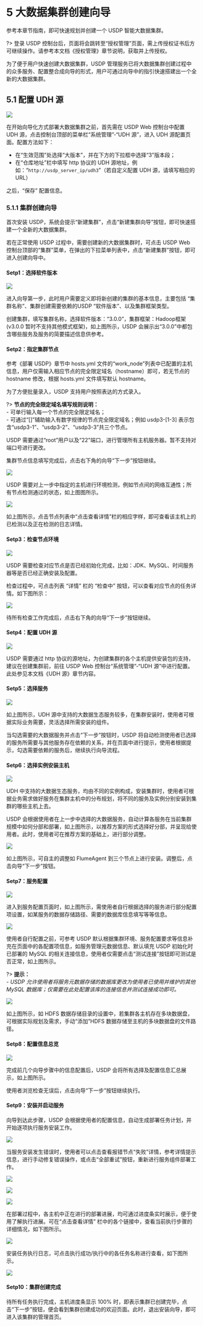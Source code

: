 # 5 大数据集群创建向导

参考本章节指南，即可快速规划并创建一个 USDP 智能大数据集群。

?> 登录 USDP 控制台后，页面将会跳转至“授权管理”页面，需上传授权证书后方可继续操作。请参考本文档《授权管理》章节说明，获取并上传授权。

为了便于用户快速创建大数据集群，USDP 管理服务已将大数据集群创建过程中的众多服务、配置整合成向导的形式，用户可通过向导中的指引快速搭建出一个全新的大数据集群。

## 5.1 配置 UDH 源

![](../../images/3.0.0-unopened/userguide/1st_cluster/137421082.png)

在开始向导化方式部署大数据集群之前，首先需在 USDP Web 控制台中配置 UDH 源，点击控制台顶部的菜单栏“系统管理”-“UDH 源”，进入 UDH 源配置页面。配置方法如下：

- 在“生效范围”处选择“大版本”，并在下方的下拉框中选择“3”版本段；
- 在“仓库地址”栏中填写 http 协议的 UDH 源地址，例如：“`http://usdp_server_ip/udh3`”（若自定义配置 UDH 源，请填写相应的 URL）

之后，“保存” 配置信息。

### 5.1.1 集群创建向导

首次安装 USDP，系统会提示“新建集群”，点击“新建集群向导”按钮，即可快速搭建一个全新的大数据集群。

若在正常使用 USDP 过程中，需要创建新的大数据集群时，可点击 USDP Web 控制台顶部的“集群”菜单，在弹出的下拉菜单列表中，点击“新建集群”按钮，即可进入创建向导中。

#### Setp1：选择软件版本

![](../../images/3.0.0-unopened/userguide/1st_cluster/487193926.png)

进入向导第一步，此时用户需要定义即将新创建的集群的基本信息，主要包括 “集群名称”、集群创建需要依赖的USDP “软件版本”、以及集群框架类型。

创建集群，填写集群名称，选择软件版本：“3.0.0”，集群框架：Hadoop框架 (v3.0.0 暂时不支持其他模式框架)，如上图所示，USDP 会展示出“3.0.0”中都包含哪些服务及服务的简要描述信息供参考。

#### Setp2：指定集群节点

参考《部署 USDP》章节中 hosts.yml 文件的“work_node”列表中已配置的主机信息，用户仅需输入相应节点的完全限定域名（hostname）即可，若无节点的 hostname 修改，根据 hosts.yml 文件填写默认 hostname。

为了方便批量录入，USDP 支持用户按照表达的方式录入。

?> **节点的完全限定域名填写规则说明：**</br>- 可单行输入每一个节点的完全限定域名；</br>- 可通过“[]”辅助输入有数字规律的节点完全限定域名；例如 usdp3-[1-3] 表示包含“usdp3-1”、“usdp3-2”、“usdp3-3”共三个节点。

USDP 需要通过“root”用户以及“22”端口，进行管理所有主机服务器。暂不支持对端口号进行更改。

集群节点信息填写完成后，点击右下角的向导“下一步”按钮继续。

![](../../images/3.0.0-unopened/userguide/1st_cluster/1712961371.png)

USDP 需要对上一步中指定的主机进行环境检测，例如节点间的网络互通性；所有节点检测通过的状态，如上图图所示。

![](../../images/3.0.0-unopened/userguide/1st_cluster/1610583856.png)

如上图所示，点击节点列表中“点击查看详情”栏的相应字样，即可查看该主机上的已检测以及正在检测的日志详情。

#### Setp3：检查节点环境

![](../../images/3.0.0-unopened/userguide/1st_cluster/496956875.png)

USDP 需要检查对应节点是否已经初始化完成，比如：JDK、MySQL、时间服务器等是否已经正确安装及配置。

检查过程中，可点击列表 “详情” 栏的 “检查中” 按钮，可以查看对应节点的任务详情。如下图所示：

![](../../images/3.0.0-unopened/userguide/1st_cluster/965790338.png)

待所有检查工作完成后，点击右下角的向导“下一步”按钮继续。

#### Setp4：配置 UDH 源

![](../../images/3.0.0-unopened/userguide/1st_cluster/3506753823.png)

USDP 需要通过 http 协议的源地址，为创建集群的各个主机提供安装包的支持，建议在创建集群前，前往 USDP Web 控制台“系统管理”-“UDH 源”中进行配置。此处参见本文档《UDH 源》章节内容。

#### Setp5：选择服务

![](../../images/3.0.0-unopened/userguide/1st_cluster/2690047940.png)

如上图所示，UDH 源中支持的大数据生态服务较多，在集群安装时，使用者可根据实际业务需要，灵活选择所需安装的组件。

当勾选需要的大数据服务并点击“下一步”按钮时，USDP 将自动检测使用者已选择的服务所需要与其他服务存在依赖的关系，并在页面中进行提示，使用者根据提示，勾选需要依赖的服务后，继续执行向导流程。

#### Setp6：选择实例安装主机

![](../../images/3.0.0-unopened/userguide/1st_cluster/3401152911.png)

UDH 中支持的大数据生态服务，均由不同的实例构成，安装集群时，使用者可根据业务需求做好服务在集群主机中的分布规划，将不同的服务及实例分别安装到集群的哪些主机上去。

USDP 会根据使用者在上一步中选择的大数据服务，自动计算各服务在当前集群规模中如何分部和部署，如上图所示，以推荐方案的形式选择好分部，并呈现给使用者。此时，使用者可在推荐方案的基础上，进行部分调整。

![](../../images/3.0.0-unopened/userguide/1st_cluster/2696668620.png)

如上图所示，可自主的调整如 FlumeAgent 到三个节点上进行安装。调整后，点击向导“下一步”按钮。

#### Setp7：服务配置

![](../../images/3.0.0-unopened/userguide/1st_cluster/306614447.png)

进入到服务配置页面时，如上图所示，需使用者自行根据选择的服务进行部分配置项设置，如某服务的数据存储路径、需要的数据库信息填写等等信息。

![](../../images/3.0.0-unopened/userguide/1st_cluster/3869506935.png)

使用者自行配置之前，可参考 USDP 默认根据集群环境、服务配置要求等信息补充在页面中的各配置项信息，如服务管理元数据信息、默认填充 USDP 初始化时已部署的 MySQL 的相关连接信息，使用者仅需要点击“测试连接”按钮即可测试是否正常，如上图所示。

?> **提示：**</br>- *USDP* *允许使用者将服务元数据存储的数据库更改为使用者已使用并维护的其他* *MySQL* *数据库；仅需要在此处配置该库的连接信息并测试连接成功即可。*

![](../../images/3.0.0-unopened/userguide/1st_cluster/2736559223.png)

如上图所示，如 HDFS 数据存储目录的设置中，若集群各主机存在多块数据盘，可根据实际规划及需求，手动“添加”HDFS 数据存储至主机的多块数据盘的文件路径。

#### Setp8：配置信息总览

![](../../images/3.0.0-unopened/userguide/1st_cluster/1780720611.png)

完成前几个向导步骤中的信息配置后，USDP 会将所有选择及配置信息汇总展示，如上图所示。

使用者浏览检查无误后，点击向导“下一步”按钮继续执行。

#### Setp9：安装并启动服务

向导到达此步骤，USDP 会根据使用者的配置信息，自动生成部署任务计划，并开始逐项执行服务安装工作。

![](../../images/3.0.0-unopened/userguide/1st_cluster/662699786.png)

当服务安装发生错误时，使用者可以点击查看报错节点“失败”详情，参考详情提示信息，进行手动修复错误操作，或点击“全部重试”按钮，重新进行服务组件部署工作。

![](../../images/3.0.0-unopened/userguide/1st_cluster/240381410.png)

![](../../images/3.0.0-unopened/userguide/1st_cluster/2143462699.png)

![](../../images/3.0.0-unopened/userguide/1st_cluster/3447849548.png)

在部署过程中，各主机中正在进行的部署进展，均可通过进度条实时展示，便于使用了解执行进展。可在“点击查看详情” 栏中的各个链接中，查看当前执行步骤的详细情况，如下图所示。

![](../../images/3.0.0-unopened/userguide/1st_cluster/3959035815.png)

安装任务执行日志，可点击执行成功/执行中的各任务名称进行查看，如下图所示。

![](../../images/3.0.0-unopened/userguide/1st_cluster/1101201484.png)

#### Setp10：集群创建完成

待所有任务执行完成，主机进度条显示 100% 时，即表示集群已创建完毕，点击“下一步”按钮，便会看到集群创建成功的欢迎页面。此时，退出安装向导，即可进入该集群的管理首页。

